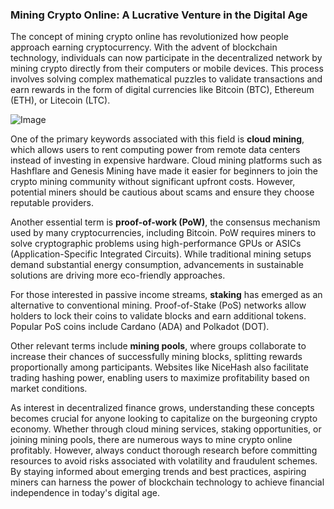 ### Mining Crypto Online: A Lucrative Venture in the Digital Age

The concept of mining crypto online has revolutionized how people approach earning cryptocurrency. With the advent of blockchain technology, individuals can now participate in the decentralized network by mining crypto directly from their computers or mobile devices. This process involves solving complex mathematical puzzles to validate transactions and earn rewards in the form of digital currencies like Bitcoin (BTC), Ethereum (ETH), or Litecoin (LTC). 

![Image](https://github.com/user-attachments/assets/31692037-0104-4703-abd1-696b6a7dd41b)

One of the primary keywords associated with this field is **cloud mining**, which allows users to rent computing power from remote data centers instead of investing in expensive hardware. Cloud mining platforms such as Hashflare and Genesis Mining have made it easier for beginners to join the crypto mining community without significant upfront costs. However, potential miners should be cautious about scams and ensure they choose reputable providers.

Another essential term is **proof-of-work (PoW)**, the consensus mechanism used by many cryptocurrencies, including Bitcoin. PoW requires miners to solve cryptographic problems using high-performance GPUs or ASICs (Application-Specific Integrated Circuits). While traditional mining setups demand substantial energy consumption, advancements in sustainable solutions are driving more eco-friendly approaches.

For those interested in passive income streams, **staking** has emerged as an alternative to conventional mining. Proof-of-Stake (PoS) networks allow holders to lock their coins to validate blocks and earn additional tokens. Popular PoS coins include Cardano (ADA) and Polkadot (DOT).

Other relevant terms include **mining pools**, where groups collaborate to increase their chances of successfully mining blocks, splitting rewards proportionally among participants. Websites like NiceHash also facilitate trading hashing power, enabling users to maximize profitability based on market conditions.

As interest in decentralized finance grows, understanding these concepts becomes crucial for anyone looking to capitalize on the burgeoning crypto economy. Whether through cloud mining services, staking opportunities, or joining mining pools, there are numerous ways to mine crypto online profitably. However, always conduct thorough research before committing resources to avoid risks associated with volatility and fraudulent schemes. By staying informed about emerging trends and best practices, aspiring miners can harness the power of blockchain technology to achieve financial independence in today's digital age.